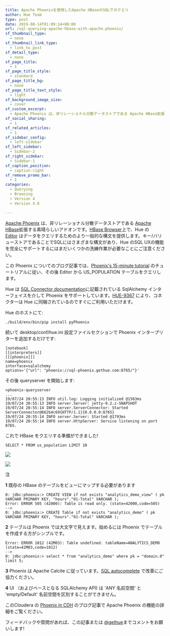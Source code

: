 ```yaml
---
title: Apache Phoenixを使用したApache HBaseのSQLでのクエリ
author: Hue Team
type: post
date: 2019-08-14T01:09:14+00:00
url: /sql-querying-apache-hbase-with-apache-phoenix/
sf_thumbnail_type:
  - none
sf_thumbnail_link_type:
  - link_to_post
sf_detail_type:
  - none
sf_page_title:
  - 1
sf_page_title_style:
  - standard
sf_page_title_bg:
  - none
sf_page_title_text_style:
  - light
sf_background_image_size:
  - cover
sf_custom_excerpt:
  - Apache Phoenix は、非リレーショナル分散データストアである Apache HBase拡張した素晴らしいアドオンです。HBase Browser上に、Editor はデータをクエリするためのより一般的な構文を提供します。
sf_social_sharing:
  - 1
sf_related_articles:
  - 1
sf_sidebar_config:
  - left-sidebar
sf_left_sidebar:
  - Sidebar-2
sf_right_sidebar:
  - Sidebar-1
sf_caption_position:
  - caption-right
sf_remove_promo_bar:
  - 1
categories:
  - Querying
  - Browsing
  - Version 4
  - Version 4.8

---
```

[Apache Phoenix][1] は、非リレーショナル分散データストアである [Apache HBase][2]拡張する素晴らしいアドオンです。[HBase Browser][3]上で、Hue の [Editor][4] はデータをクエリするためのより一般的な構文を提供します。キー/バリューストアであることでSQLにはさまざまな構文があり、Hue のSQL UXの機能を完全にサポートするにはまだいくつかの洗練作業が必要なことにご注意ください。

この Phoenix についてのブログ記事では、[Phoenix's 15-minute tutorial][5] のチュートリアルに従い、その後 Editor から US_POPULATION テーブルをクエリします。

Hue は [SQL Connector documentation](https://docs.gethue.com/administrator/configuration/connectors/#apache-phoenix)に記載されている SqlAlchemy インターフェイスを介して Phoenix をサポートしています。[HUE-9367](https://issues.cloudera.org/browse/HUE-9367) により、コネクターは Hue に同梱されているのですぐにご利用いただけます。

Hue のホストにて:	

    ./build/env/bin/pip install pyPhoenix

続いて desktop/conf/hue.ini 設定ファイルセクションで Phoenix インタープリターを追加するだけです:

    [notebook]
    [[interpreters]]
    [[[phoenix]]]
    name=phoenix
    interface=sqlalchemy
    options='{"url": "phoenix://sql-phoenix.gethue.com:8765/"}'

その後 queryserver を開始します:

    >phoenix-queryserver
    ...
    19/07/24 20:55:13 INFO util.log: Logging initialized @1563ms
    19/07/24 20:55:13 INFO server.Server: jetty-9.2.z-SNAPSHOT
    19/07/24 20:55:14 INFO server.ServerConnector: Started ServerConnector@662b4c69{HTTP/1.1}{0.0.0.0:8765}
    19/07/24 20:55:14 INFO server.Server: Started @1793ms
    19/07/24 20:55:14 INFO server.HttpServer: Service listening on port 8765.

これで HBase をクエリする準備ができました!

    SELECT * FROM us_population LIMIT 10

<a href="https://cdn.gethue.com/uploads/2019/07/editor_phoenix_select.png"><img src="https://cdn.gethue.com/uploads/2019/07/editor_phoenix_select.png" /></a>

<a href="https://cdn.gethue.com/uploads/2019/07/phonix_select_shell.png"><img src="https://cdn.gethue.com/uploads/2019/07/phonix_select_shell.png" /></a>

注

**1** 既存の HBase のテーブルをビューにマップする必要があります

<pre><code class="bash">0: jdbc:phoenix:&gt; CREATE VIEW if not exists "analytics_demo_view" ( pk VARCHAR PRIMARY KEY, "hours"."01-Total" VARCHAR );
Error: ERROR 505 (42000): Table is read only. (state=42000,code=505)
--&gt;
0: jdbc:phoenix:&gt; CREATE Table if not exists "analytics_demo" ( pk VARCHAR PRIMARY KEY, "hours"."01-Total" VARCHAR );
</code></pre>

**2** テーブルは Phoenix では大文字で見えます。始めるには Phoenix でテーブルを作成する方がシンプルです。

<pre><code class="bash">Error: ERROR 1012 (42M03): Table undefined. tableName=ANALYTICS_DEMO (state=42M03,code=1012)
--&gt;
0: jdbc:phoenix:&gt; select * from "analytics_demo" where pk = "domain.0" limit 5;
</code></pre>

**3** Phoenix は Apache Calcite に従っています。[SQL autocomplete](https://docs.gethue.com/developer/parsers/) で改善にご協力ください。

**4** UI （およびベースとなる SQLAlchemy API) は 'ANY 名前空間' と 'empty/Default' 名前空間を区別することができません。 

このCloudera の [Phoenix in CDH](https://blog.cloudera.com/blog/2019/07/apache-phoenix-for-cdh/) のブログ記事で Apache Phoenix の機能の詳細をご覧ください。

<div>
  フィードバックや質問があれば、この記事または <a href="https://twitter.com/gethue">@gethue</a>までコメントをお願いします!
</div>

<div>
</div>

 [1]: https://phoenix.apache.org/
 [2]: https://hbase.apache.org/
 [3]: https://gethue.com/improved-hbase-cell-editor-history/
 [4]: https://gethue.com/sql-editor/
 [5]: https://phoenix.apache.org/Phoenix-in-15-minutes-or-less.html
